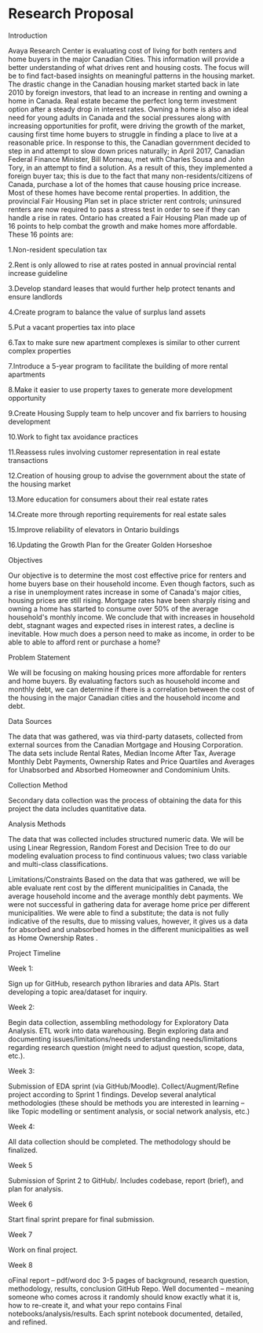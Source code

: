 # Research Proposal

Introduction

Avaya Research Center is evaluating cost of living for both renters and home buyers in the major Canadian Cities. This information will provide a better understanding of what drives rent and housing costs. The focus will be to find fact-based insights on meaningful patterns in the housing market. The drastic change in the Canadian housing market started back in late 2010 by foreign investors, that lead to an increase in renting and owning a home in Canada. Real estate became the perfect long term investment option after a steady drop in interest rates. Owning a home is also an ideal need for young adults in Canada and the social pressures along with increasing opportunities for profit, were driving the growth of the market, causing first time home buyers to struggle in finding a place to live at a reasonable price.
In response to this, the Canadian government decided to step in and attempt to slow down prices naturally; in April 2017, Canadian Federal Finance Minister, Bill Morneau, met with Charles Sousa and John Tory, in an attempt to find a solution. As a result of this, they implemented a foreign buyer tax; this is due to the fact that many non-residents/citizens of Canada, purchase a lot of the homes that cause housing price increase. Most of these homes have become rental properties. In addition, the provincial Fair Housing Plan set in place stricter rent controls; uninsured renters are now required to pass a stress test in order to see if they can handle a rise in rates. Ontario has created a Fair Housing Plan made up of 16 points to help combat the growth and make homes more affordable. These 16 points are:

1.Non-resident speculation tax

2.Rent is only allowed to rise at rates posted in annual provincial rental increase guideline

3.Develop standard leases that would further help protect tenants and ensure landlords

4.Create program to balance the value of surplus land assets

5.Put a vacant properties tax into place

6.Tax to make sure new apartment complexes is similar to other current complex properties

7.Introduce a 5-year program to facilitate the building of more rental apartments

8.Make it easier to use property taxes to generate more development opportunity

9.Create Housing Supply team to help uncover and fix barriers to housing development

10.Work to fight tax avoidance practices

11.Reassess rules involving customer representation in real estate transactions

12.Creation of housing group to advise the government about the state of the housing market

13.More education for consumers about their real estate rates

14.Create more through reporting requirements for real estate sales

15.Improve reliability of elevators in Ontario buildings

16.Updating the Growth Plan for the Greater Golden Horseshoe 

Objectives

Our objective is to determine the most cost effective price for renters and home buyers base on their household income. Even though factors, such as a rise in unemployment rates increase in some of Canada's major cities, housing prices are still rising. Mortgage rates have been sharply rising and owning a home has started to consume over 50% of the average household's monthly income. We conclude that with increases in household debt, stagnant wages and expected rises in interest rates, a decline is inevitable. How much does a person need to make as income, in order to be able to able to afford rent or purchase a home?

Problem Statement

We will be focusing on making housing prices more affordable for renters and home buyers. By evaluating factors such as household income and monthly debt, we can determine if there is a correlation between the cost of the housing in the major Canadian cities and the household income and debt.

Data Sources

The data that was gathered, was via third-party datasets, collected from external sources from the Canadian Mortgage and Housing Corporation. The data sets include Rental Rates, Median Income After Tax, Average Monthly Debt Payments, Ownership Rates and Price Quartiles and Averages for Unabsorbed and Absorbed Homeowner and Condominium Units.

Collection Method

Secondary data collection was the process of obtaining the data for this project the data includes quantitative data. 

Analysis Methods

The data that was collected includes structured numeric data. We will be using Linear Regression, Random Forest and Decision Tree to do our modeling evaluation process to find continuous values; two class variable and 
multi-class classifications.

Limitations/Constraints
Based on the data that was gathered, we will be able evaluate rent cost by the different municipalities in Canada, the average household income and the average monthly debt payments. We were not successful in gathering data for average home price per different municipalities. We were able to find a substitute; the data is not fully indicative of the results, due to missing values, however, it gives us a data for absorbed and unabsorbed homes 
in the different municipalities as well as Home Ownership Rates . 

Project Timeline

Week 1:

Sign up for GitHub, research python libraries and data APIs. Start developing a topic area/dataset for inquiry.

Week 2:

Begin data collection, assembling methodology for Exploratory Data Analysis. ETL work into data warehousing. Begin exploring data and documenting issues/limitations/needs understanding needs/limitations regarding research question (might need to adjust question, scope, data, etc.).

Week 3:

Submission of EDA sprint (via GitHub/Moodle). Collect/Augment/Refine project according to Sprint 1 findings. Develop several analytical methodologies (these should be methods you are interested in learning – like Topic modelling or sentiment analysis, or social network analysis, etc.)

Week 4:

All data collection should be completed. The methodology should be finalized.

Week 5

Submission of Sprint 2 to GitHub/. Includes codebase, report (brief), and plan for analysis.

Week 6

Start final sprint prepare for final submission.

Week 7

Work on final project.

Week 8

oFinal report – pdf/word doc 3-5 pages of background, research question, methodology, results, conclusion GitHub Repo. Well documented – meaning someone who comes across it randomly should know exactly what it is, how to re-create it, and what your repo contains Final notebooks/analysis/results. Each sprint notebook documented, detailed, and refined.
 